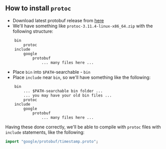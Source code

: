 ## How to install `protoc`

- Download latest protobuf release from [here](https://github.com/protocolbuffers/protobuf/releases)
- We'll have something like `protoc-3.11.4-linux-x86_64.zip` with the following structure:
```text
    bin
        protoc
    include
        google
            protobuf
                ... many files here ...
```
- Place `bin` into `$PATH`-searchable - `bin`
- Place `include` near `bin`, so we'll have something like the following:
```text
    bin
        ... $PATH-searchable bin folder ...
        ... you may have your old bin files ...
        protoc
    include
        google
            protobuf
                ... many files here ...
``` 

Having these done correctly, we'll be able to compile with `protoc` files with `include` statements, like the following:
```.proto
import "google/protobuf/timestamp.proto";
```
